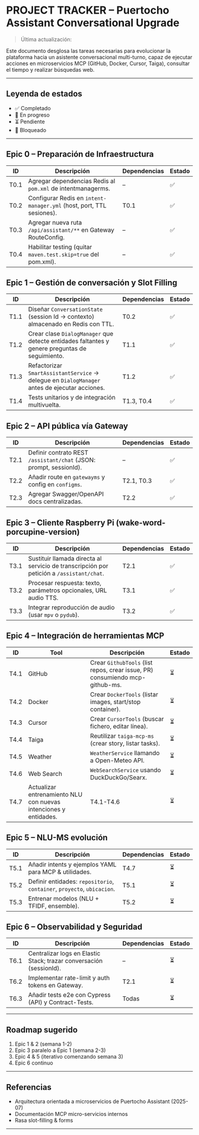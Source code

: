 # PROJECT TRACKER – Puertocho Assistant Conversational Upgrade

> Última actualización: <!-- FECHA AUTO -->

Este documento desglosa las tareas necesarias para evolucionar la plataforma hacia un asistente conversacional multi-turno, capaz de ejecutar acciones en microservicios MCP (GitHub, Docker, Cursor, Taiga), consultar el tiempo y realizar búsquedas web.

---

## Leyenda de estados
- ✅ Completado
- 🔄 En progreso
- ⏳ Pendiente
- 🚧 Bloqueado

---

## Epic 0 – Preparación de Infraestructura
| ID | Descripción | Dependencias | Estado |
|----|-------------|--------------|--------|
| T0.1 | Agregar dependencias Redis al `pom.xml` de intentmanagerms. | – | ✅ |
| T0.2 | Configurar Redis en `intent-manager.yml` (host, port, TTL sesiones). | T0.1 | ✅ |
| T0.3 | Agregar nueva ruta `/api/assistant/**` en Gateway RouteConfig. | – | ✅ |
| T0.4 | Habilitar testing (quitar `maven.test.skip=true` del pom.xml). | – | ✅ |

## Epic 1 – Gestión de conversación y Slot Filling
| ID | Descripción | Dependencias | Estado |
|----|-------------|--------------|--------|
| T1.1 | Diseñar `ConversationState` (session Id → contexto) almacenado en Redis con TTL. | T0.2 | ✅ |
| T1.2 | Crear clase `DialogManager` que detecte entidades faltantes y genere preguntas de seguimiento. | T1.1 | ✅ |
| T1.3 | Refactorizar `SmartAssistantService` → delegue en `DialogManager` antes de ejecutar acciones. | T1.2 | ✅ |
| T1.4 | Tests unitarios y de integración multivuelta. | T1.3, T0.4 | ✅ |

## Epic 2 – API pública vía Gateway
| ID | Descripción | Dependencias | Estado |
|----|-------------|--------------|--------|
| T2.1 | Definir contrato REST `/assistant/chat` (JSON: prompt, sessionId). | – | ✅ |
| T2.2 | Añadir route en `gatewayms` y config en `configms`. | T2.1, T0.3 | ✅ |
| T2.3 | Agregar Swagger/OpenAPI docs centralizadas. | T2.2 | ✅ |

## Epic 3 – Cliente Raspberry Pi (wake-word-porcupine-version)
| ID | Descripción | Dependencias | Estado |
|----|-------------|--------------|--------|
| T3.1 | Sustituir llamada directa al servicio de transcripción por petición a `/assistant/chat`. | T2.1 | ✅ |
| T3.2 | Procesar respuesta: texto, parámetros opcionales, URL audio TTS. | T3.1 | ✅ |
| T3.3 | Integrar reproducción de audio (usar `mpv` o `pydub`). | T3.2 | ✅ |

## Epic 4 – Integración de herramientas MCP
| ID | Tool | Descripción | Estado |
|----|------|-------------|--------|
| T4.1 | GitHub | Crear `GithubTools` (list repos, crear issue, PR) consumiendo mcp-github-ms. | ⏳ |
| T4.2 | Docker | Crear `DockerTools` (listar images, start/stop container). | ⏳ |
| T4.3 | Cursor | Crear `CursorTools` (buscar fichero, editar línea). | ⏳ |
| T4.4 | Taiga | Reutilizar `taiga-mcp-ms` (crear story, listar tasks). | ⏳ |
| T4.5 | Weather | `WeatherService` llamando a Open-Meteo API. | ⏳ |
| T4.6 | Web Search | `WebSearchService` usando DuckDuckGo/Searx. | ⏳ |
| T4.7 | Actualizar entrenamiento NLU con nuevas intenciones y entidades. | T4.1-T4.6 | ⏳ |

## Epic 5 – NLU-MS evolución
| ID | Descripción | Dependencias | Estado |
|----|-------------|--------------|--------|
| T5.1 | Añadir intents y ejemplos YAML para MCP & utilidades. | T4.7 | ⏳ |
| T5.2 | Definir entidades: `repositorio`, `container`, `proyecto`, `ubicacion`. | T5.1 | ⏳ |
| T5.3 | Entrenar modelos (NLU + TFIDF, ensemble). | T5.2 | ⏳ |

## Epic 6 – Observabilidad y Seguridad
| ID | Descripción | Dependencias | Estado |
|----|-------------|--------------|--------|
| T6.1 | Centralizar logs en Elastic Stack; trazar conversación (sessionId). | – | ⏳ |
| T6.2 | Implementar rate-limit y auth tokens en Gateway. | T2.1 | ⏳ |
| T6.3 | Añadir tests e2e con Cypress (API) y Contract-Tests. | Todas | ⏳ |

---

## Roadmap sugerido
1. Epic 1 & 2 (semana 1-2)
2. Epic 3 paralelo a Epic 1 (semana 2-3)
3. Epic 4 & 5 (iterativo comenzando semana 3)
4. Epic 6 continuo

---

## Referencias
- Arquitectura orientada a microservicios de Puertocho Assistant (2025-07)
- Documentación MCP micro-servicios internos
- Rasa slot-filling & forms

--- 
